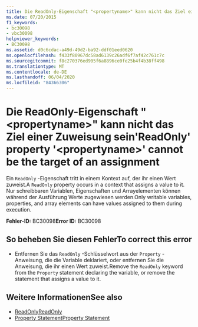 ```yaml
---
title: Die ReadOnly-Eigenschaft "<propertyname>" kann nicht das Ziel einer Zuweisung sein
ms.date: 07/20/2015
f1_keywords:
- bc30098
- vbc30098
helpviewer_keywords:
- BC30098
ms.assetid: d0c6cdac-a49d-49d2-ba92-ddf01eed0620
ms.openlocfilehash: f433f80967dc58ad6139c26adf6f7af42c761c7c
ms.sourcegitcommit: f8c270376ed905f6a8896ce0fe25b4f4b38ff498
ms.translationtype: MT
ms.contentlocale: de-DE
ms.lasthandoff: 06/04/2020
ms.locfileid: "84366306"
---
```

# <a name="readonly-property-propertyname-cannot-be-the-target-of-an-assignment"></a><span data-ttu-id="49b44-102">Die ReadOnly-Eigenschaft "\<propertyname>" kann nicht das Ziel einer Zuweisung sein</span><span class="sxs-lookup"><span data-stu-id="49b44-102">'ReadOnly' property '\<propertyname>' cannot be the target of an assignment</span></span>
<span data-ttu-id="49b44-103">Ein `ReadOnly` -Eigenschaft tritt in einem Kontext auf, der ihr einen Wert zuweist.</span><span class="sxs-lookup"><span data-stu-id="49b44-103">A `ReadOnly` property occurs in a context that assigns a value to it.</span></span> <span data-ttu-id="49b44-104">Nur schreibbaren Variablen, Eigenschaften und Arrayelementen können während der Ausführung Werte zugewiesen werden.</span><span class="sxs-lookup"><span data-stu-id="49b44-104">Only writable variables, properties, and array elements can have values assigned to them during execution.</span></span>  
  
 <span data-ttu-id="49b44-105">**Fehler-ID:** BC30098</span><span class="sxs-lookup"><span data-stu-id="49b44-105">**Error ID:** BC30098</span></span>  
  
## <a name="to-correct-this-error"></a><span data-ttu-id="49b44-106">So beheben Sie diesen Fehler</span><span class="sxs-lookup"><span data-stu-id="49b44-106">To correct this error</span></span>  
  
- <span data-ttu-id="49b44-107">Entfernen Sie das `ReadOnly` -Schlüsselwort aus der `Property` -Anweisung, die die Variable deklariert, oder entfernen Sie die Anweisung, die ihr einen Wert zuweist.</span><span class="sxs-lookup"><span data-stu-id="49b44-107">Remove the `ReadOnly` keyword from the `Property` statement declaring the variable, or remove the statement that assigns a value to it.</span></span>  
  
## <a name="see-also"></a><span data-ttu-id="49b44-108">Weitere Informationen</span><span class="sxs-lookup"><span data-stu-id="49b44-108">See also</span></span>

- [<span data-ttu-id="49b44-109">ReadOnly</span><span class="sxs-lookup"><span data-stu-id="49b44-109">ReadOnly</span></span>](../language-reference/modifiers/readonly.md)
- [<span data-ttu-id="49b44-110">Property Statement</span><span class="sxs-lookup"><span data-stu-id="49b44-110">Property Statement</span></span>](../language-reference/statements/property-statement.md)
